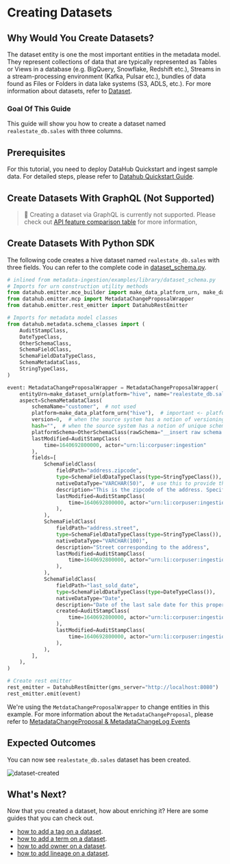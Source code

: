 # Creating Datasets

## Why Would You Create Datasets?

The dataset entity is one the most important entities in the metadata model. They represent collections of data that are typically represented as Tables or Views in a database (e.g. BigQuery, Snowflake, Redshift etc.), Streams in a stream-processing environment (Kafka, Pulsar etc.), bundles of data found as Files or Folders in data lake systems (S3, ADLS, etc.).
For more information about datasets, refer to [Dataset](/docs/generated/metamodel/entities/dataset.md).

### Goal Of This Guide

This guide will show you how to create a dataset named `realestate_db.sales` with three columns.

## Prerequisites

For this tutorial, you need to deploy DataHub Quickstart and ingest sample data.
For detailed steps, please refer to [Datahub Quickstart Guide](/docs/quickstart.md).

## Create Datasets With GraphQL (Not Supported)

> 🚫 Creating a dataset via GraphQL is currently not supported.
> Please check out [API feature comparison table](/docs/api/datahub-apis.md#datahub-api-comparison) for more information,

## Create Datasets With Python SDK

The following code creates a hive dataset named `realestate_db.sales` with three fields.
You can refer to the complete code in [dataset_schema.py](https://github.com/datahub-project/datahub/blob/master/metadata-ingestion/examples/library/dataset_schema.py).

```python
# inlined from metadata-ingestion/examples/library/dataset_schema.py
# Imports for urn construction utility methods
from datahub.emitter.mce_builder import make_data_platform_urn, make_dataset_urn
from datahub.emitter.mcp import MetadataChangeProposalWrapper
from datahub.emitter.rest_emitter import DatahubRestEmitter

# Imports for metadata model classes
from datahub.metadata.schema_classes import (
    AuditStampClass,
    DateTypeClass,
    OtherSchemaClass,
    SchemaFieldClass,
    SchemaFieldDataTypeClass,
    SchemaMetadataClass,
    StringTypeClass,
)

event: MetadataChangeProposalWrapper = MetadataChangeProposalWrapper(
    entityUrn=make_dataset_urn(platform="hive", name="realestate_db.sales", env="PROD"),
    aspect=SchemaMetadataClass(
        schemaName="customer",  # not used
        platform=make_data_platform_urn("hive"),  # important <- platform must be an urn
        version=0,  # when the source system has a notion of versioning of schemas, insert this in, otherwise leave as 0
        hash="",  # when the source system has a notion of unique schemas identified via hash, include a hash, else leave it as empty string
        platformSchema=OtherSchemaClass(rawSchema="__insert raw schema here__"),
        lastModified=AuditStampClass(
            time=1640692800000, actor="urn:li:corpuser:ingestion"
        ),
        fields=[
            SchemaFieldClass(
                fieldPath="address.zipcode",
                type=SchemaFieldDataTypeClass(type=StringTypeClass()),
                nativeDataType="VARCHAR(50)",  # use this to provide the type of the field in the source system's vernacular
                description="This is the zipcode of the address. Specified using extended form and limited to addresses in the United States",
                lastModified=AuditStampClass(
                    time=1640692800000, actor="urn:li:corpuser:ingestion"
                ),
            ),
            SchemaFieldClass(
                fieldPath="address.street",
                type=SchemaFieldDataTypeClass(type=StringTypeClass()),
                nativeDataType="VARCHAR(100)",
                description="Street corresponding to the address",
                lastModified=AuditStampClass(
                    time=1640692800000, actor="urn:li:corpuser:ingestion"
                ),
            ),
            SchemaFieldClass(
                fieldPath="last_sold_date",
                type=SchemaFieldDataTypeClass(type=DateTypeClass()),
                nativeDataType="Date",
                description="Date of the last sale date for this property",
                created=AuditStampClass(
                    time=1640692800000, actor="urn:li:corpuser:ingestion"
                ),
                lastModified=AuditStampClass(
                    time=1640692800000, actor="urn:li:corpuser:ingestion"
                ),
            ),
        ],
    ),
)

# Create rest emitter
rest_emitter = DatahubRestEmitter(gms_server="http://localhost:8080")
rest_emitter.emit(event)

```

We're using the `MetdataChangeProposalWrapper` to change entities in this example.
For more information about the `MetadataChangeProposal`, please refer to [MetadataChangeProposal & MetadataChangeLog Events](/docs/advanced/mcp-mcl.md)

## Expected Outcomes

You can now see `realestate_db.sales` dataset has been created.

![dataset-created](../../imgs/apis/tutorials/dataset-created.png)

## What's Next?

Now that you created a dataset, how about enriching it? Here are some guides that you can check out.

- [how to add a tag on a dataset](/docs/api/tutorials/adding-tags.md).
- [how to add a term on a dataset](/docs/api/tutorials/adding-terms.md).
- [how to add owner on a dataset](/docs/api/tutorials/adding-ownerships.md).
- [how to add lineage on a dataset](/docs/api/tutorials/adding-lineage.md).

